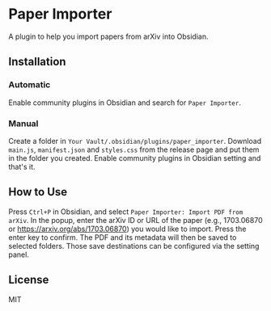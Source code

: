 # Paper Importer

A plugin to help you import papers from arXiv into Obsidian.

## Installation

### Automatic

Enable community plugins in Obsidian and search for `Paper Importer`.

### Manual

Create a folder in `Your Vault/.obsidian/plugins/paper_importer`. Download `main.js`, `manifest.json`
and `styles.css` from the release page and put them in the folder you created. Enable community
plugins in Obsidian setting and that's it.

## How to Use

Press `Ctrl+P` in Obsidian, and select `Paper Importer: Import PDF from arXiv`. In the popup,
enter the arXiv ID or URL of the paper (e.g., 1703.06870 or https://arxiv.org/abs/1703.06870)
you would like to import. Press the enter key to confirm. The PDF and its metadata will then
be saved to selected folders. Those save destinations can be configured via the setting panel.

## License

MIT
